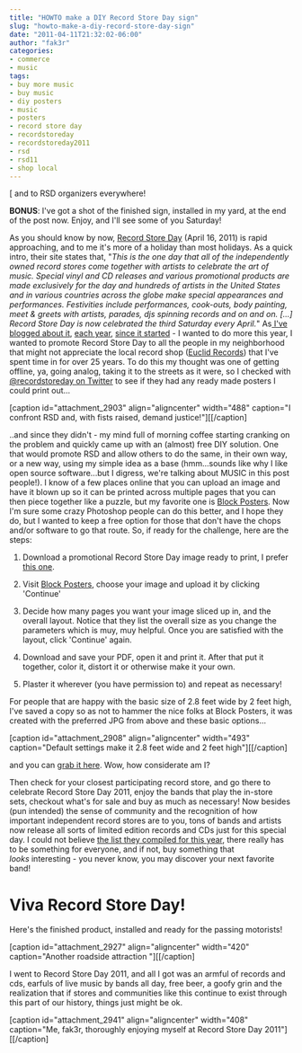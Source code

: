 ```yaml
---
title: "HOWTO make a DIY Record Store Day sign"
slug: "howto-make-a-diy-record-store-day-sign"
date: "2011-04-11T21:32:02-06:00"
author: "fak3r"
categories:
- commerce
- music
tags:
- buy more music
- buy music
- diy posters
- music
- posters
- record store day
- recordstoreday
- recordstoreday2011
- rsd
- rsd11
- shop local
---
```


[ and to RSD organizers everywhere!

**BONUS**: I've got a shot of the finished sign, installed in my yard, at the end of the post now. Enjoy, and I'll see some of you Saturday!

As you should know by now, [Record Store Day](http://www.recordstoreday.com/) (April 16, 2011) is rapid approaching, and to me it's more of a holiday than most holidays. As a quick intro, their site states that, "_This is the one day that all of the independently owned record stores come together with artists to celebrate the art of music. Special vinyl and CD releases and various promotional products are made exclusively for the day and hundreds of artists in the United States and in various countries across the globe make special appearances and performances. Festivities include performances, cook-outs, body painting, meet & greets with artists, parades, djs spinning records and on and on. [...] Record Store Day is now celebrated the third Saturday every April._" As[ I've blogged about it](http://fak3r.com/commentary/record-store-day-april-18-2009/), [each year](http://fak3r.com/commentary/commerce/first-ever-record-store-day-rocked/ ), [since it started](http://fak3r.com/commentary/commerce/record-store-day-april-19-2008/ ) - I wanted to do more this year, I wanted to promote Record Store Day to all the people in my neighborhood that might not appreciate the local record shop ([Euclid Records](http://www.euclidrecords.com/)) that I've spent time in for over 25 years. To do this my thought was one of getting offline, ya, going analog, taking it to the streets as it were, so I checked with [@recordstoreday on Twitter](https://twitter.com/#!/recordstoreday) to see if they had any ready made posters I could print out...

<!-- more -->

[caption id="attachment_2903" align="aligncenter" width="488" caption="I confront RSD and, with fists raised, demand justice!"][[/caption]

..and since they didn't - my mind full of morning coffee starting cranking on the problem and quickly came up with an (almost) free DIY solution. One that would promote RSD and allow others to do the same, in their own way, or a new way, using my simple idea as a base (hmm...sounds like why I like open source software...but I digress, we're talking about MUSIC in this post people!). I know of a few places online that you can upload an image and have it blown up so it can be printed across multiple pages that you can then piece together like a puzzle, but my favorite one is [Block Posters](http://www.blockposters.com/). Now I'm sure some crazy Photoshop people can do this better, and I hope they do, but I wanted to keep a free option for those that don't have the chops and/or software to go that route. So, if ready for the challenge, here are the steps:



	
  1. Download a promotional Record Store Day image ready to print, I prefer [this one](http://recordstoreday.com/templates/Store/pretty_new/RSD2011logos/RSD2011DATE.jpg).

	
  2. Visit [Block Posters](http://www.blockposters.com/), choose your image and upload it by clicking 'Continue'

	
  3. Decide how many pages you want your image sliced up in, and the overall layout. Notice that they list the overall size as you change the parameters which is muy, muy helpful. Once you are satisfied with the layout, click 'Continue' again.

	
  4. Download and save your PDF, open it and print it. After that put it together, color it, distort it or otherwise make it your own.

	
  5. Plaster it wherever (you have permission to) and repeat as necessary!


For people that are happy with the basic size of 2.8 feet wide by 2 feet high, I've saved a copy so as not to hammer the nice folks at Block Posters, it was created with the preferred JPG from above and these basic options...

[caption id="attachment_2908" align="aligncenter" width="493" caption="Default settings make it 2.8 feet wide and 2 feet high"][[/caption]

and you can [grab it here](http://dl.dropbox.com/u/649440/BlockPosters-YourPoster-809.pdf). Wow, how considerate am I?

Then check for your closest participating record store, and go there to celebrate Record Store Day 2011, enjoy the bands that play the in-store sets, checkout what's for sale and buy as much as necessary! Now besides (pun intended) the sense of community and the recognition of how important independent record stores are to you, tons of bands and artists now release all sorts of limited edition records and CDs just for this special day. I could not believe [the list they compiled for this year](http://www.recordstoreday.com/SpecialReleases), there really has to be something for everyone, and if not, buy something that *_looks_* interesting - you never know, you may discover your next favorite band!


# Viva Record Store Day!


Here's the finished product, installed and ready for the passing motorists!





[caption id="attachment_2927" align="aligncenter" width="420" caption="Another roadside attraction "][[/caption]


I went to Record Store Day 2011, and all I got was an armful of records and cds, earfuls of live music by bands all day, free beer, a goofy grin and the realization that if stores and communities like this continue to exist through this part of our history, things just might be ok.




[caption id="attachment_2941" align="aligncenter" width="408" caption="Me, fak3r, thoroughly enjoying myself at Record Store Day 2011"][[/caption]
